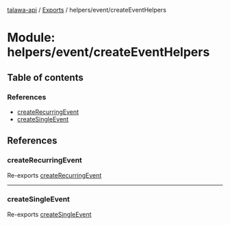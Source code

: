 [talawa-api](../README.md) / [Exports](../modules.md) / helpers/event/createEventHelpers

# Module: helpers/event/createEventHelpers

## Table of contents

### References

- [createRecurringEvent](helpers_event_createEventHelpers.md#createrecurringevent)
- [createSingleEvent](helpers_event_createEventHelpers.md#createsingleevent)

## References

### createRecurringEvent

Re-exports [createRecurringEvent](helpers_event_createEventHelpers_createRecurringEvent.md#createrecurringevent)

___

### createSingleEvent

Re-exports [createSingleEvent](helpers_event_createEventHelpers_createSingleEvent.md#createsingleevent)

